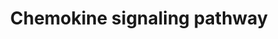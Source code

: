 ---
annotations:
- type: Pathway Ontology
  value: chemokine mediated signaling pathway
- type: Pathway Ontology
  value: chemokine mediated signaling pathway
authors:
- Khanspers
- Finterly
description: Chemokines are small  cytokines, or signaling proteins, secreted by cells.
  A major rol of chemokines is to act as chemoattractants in guiding migration of
  cells. Chemokine signals are transduced by G-protein coupled receptors, which dissociate
  to activate diverse downstream pathways resulting in cellular polarization and actin
  reorganization.  This pathway was adapted from [http://www.genome.jp/dbget-bin/www_bget?pathway:map04062
  KEGG]  Proteins on this pathway have targeted assays available via the [https://assays.cancer.gov/available_assays?wp_id=WP3929
  CPTAC Assay Portal]
last-edited: 2021-06-22
organisms:
- Homo sapiens
redirect_from:
- /index.php/Pathway:WP3929
- /instance/WP3929
schema-jsonld:
- '@context': https://schema.org/
  '@id': https://wikipathways.github.io/pathways/WP3929.html
  '@type': Dataset
  creator:
    '@type': Organization
    name: WikiPathways
  description: Chemokines are small  cytokines, or signaling proteins, secreted by
    cells. A major rol of chemokines is to act as chemoattractants in guiding migration
    of cells. Chemokine signals are transduced by G-protein coupled receptors, which
    dissociate to activate diverse downstream pathways resulting in cellular polarization
    and actin reorganization.  This pathway was adapted from [http://www.genome.jp/dbget-bin/www_bget?pathway:map04062
    KEGG]  Proteins on this pathway have targeted assays available via the [https://assays.cancer.gov/available_assays?wp_id=WP3929
    CPTAC Assay Portal]
  keywords:
  - CCL1
  - CCL15
  - NFKBIB
  - CCL22
  - NCF1
  - PAK1
  - ROCK2
  - BRAF
  - TIAM1
  - XCR1
  - GNG3
  - PIK3R1
  - STAT3
  - MAPK3
  - GNB3
  - GRK6
  - ADCY8
  - SHC2
  - ADCY5
  - SHC3
  - GNG2
  - PRKACG
  - 3',5'-Cyclic AMP
  - CCR10
  - CXCR6
  - CCL26
  - WASL
  - PIK3R5
  - RAC1
  - GNAI3
  - Ubiquitin mediated proteolysis
  - MAP2K1
  - Phosphatidylinositol-3,4,5-trisphosphate
  - GNG11
  - STAT5B
  - CXCL3
  - GNG8
  - Gm3785
  - CCR6
  - STAT1
  - TIAM2
  - PIK3CA
  - PLCB4
  - CRK
  - RAP1B
  - GSK3B
  - GNG12
  - Gm4356
  - guanine nucleotide-binding protein G(I)/G(S)/G(O) subunit gamma-12-like
  - DOCK2
  - PIK3R2
  - NFKBIA
  - VAV3
  - CCL17
  - CCR3
  - AKT2
  - PXN
  - MAPK1
  - Diacylglycerol
  - CXCR2
  - CXCL12
  - HCK
  - PRKACB
  - PRKCB
  - NFKB1
  - GNB1
  - AKT1
  - GNAI2
  - CCL5
  - ADCY2
  - CXCL9
  - PIK3CB
  - PLCB2
  - CXCR3
  - XCL1
  - ADCY3
  - PIK3CG
  - ROCK1
  - CRKL
  - MAPK signaling pathway
  - GNGT2
  - JAK3
  - D-myo-Inositol 1,4,5-trisphosphate
  - KRAS
  - GRK1
  - WAS
  - JAK2
  - Cxcl15
  - RAC2
  - CCL27
  - STAT2
  - GNGT1
  - PLCB3
  - PF4
  - NRAS
  - CCL7
  - ADCY4
  - ELMO1
  - Regulation of actin cytoskeleton
  - GRK4
  - HRAS
  - ARRB1
  - PRKCZ
  - Leukocyte transendothelial migration
  - PTK2
  - CCR1
  - CXCL10
  - c-C motif chemokine 12-like
  - Calcium
  - CXCR5
  - CCL19
  - CCL28
  - ADCY6
  - CX3CR1
  - GNB5
  - SHC4
  - IKBKG
  - PREX1
  - Cytokine-cytokine receptor interaction
  - BCAR1
  - CCL11
  - CCL21
  - AC006486.9
  - Ccl8
  - VAV1
  - GNG7
  - ADCY9
  - GNB4
  - CXCL16
  - GRB2
  - Rhoa
  - PRKX
  - PIK3R3
  - PRKCD
  - GNG4
  - GRK5
  - CXCR4
  - PIK3CD
  - CCR7
  - CSK
  - RELA
  - ITK
  - GNAI1
  - PPBP
  - RASGRP2
  - GRK2
  - AKT3
  - GNG5
  - Gm5741
  - FOXO3
  - Jak-STAT signaling pathway
  - FGR
  - CCR8
  - CX3CL1
  - GNG13
  - ARRB2
  - CDC42
  - CCR4
  - PTK2B
  - CCR9
  - SOS1
  - CCL3
  - CXCL5
  - GNB2
  - Ccl2
  - ADCY1
  - CHUK
  - SHC1
  - CCL25
  - Gm11787
  - IKBKB
  - CCL4
  - VAV2
  - SOS2
  - CXCL14
  - PLCB1
  - CCL20
  - CXCL11
  - CCR2
  - GNG10
  - CCL24
  - PARD3
  - LYN
  - CXCL13
  - Gm12844
  - RAP1A
  - RAF1
  - ADCY7
  license: CC0
  name: Chemokine signaling pathway
seo: CreativeWork
title: Chemokine signaling pathway
wpid: WP3929
---